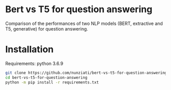 # Bert vs T5 for question answering

Comparison of the performances of two NLP models (BERT, extractive and T5, generative) for question answering.

# Installation
Requirements: python 3.6.9
```bash
git clone https://github.com/nunziati/bert-vs-t5-for-question-answering/
cd bert-vs-t5-for-question-answering
python -m pip install -r requirements.txt
```
